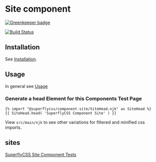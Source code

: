 # Site component

[![Greenkeeper badge](https://badges.greenkeeper.io/superflycss/component-site.svg)](https://greenkeeper.io/)

[![Build Status](https://travis-ci.org/superflycss/component-site.svg?branch=master)](https://travis-ci.org/superflycss/component-site)

## Installation

See [Installation](https://github.com/superflycss/superflycss/#installation).

## Usage

In general see [Usage](https://github.com/superflycss/superflycss/#usage)

### Generate a head Element for this Components Test Page

```
{% import "@superflycss/component-site/SiteHead.njk" as SiteHead %}
{{ SiteHead.head( 'SuperflyCSS Component Site' ) }}
```
View `src/main/njk` to see other variations for filtered and minified css imports.

## sites

[SuperflyCSS Site Component Tests](https://superflycss.github.io/component-site/deploy/)